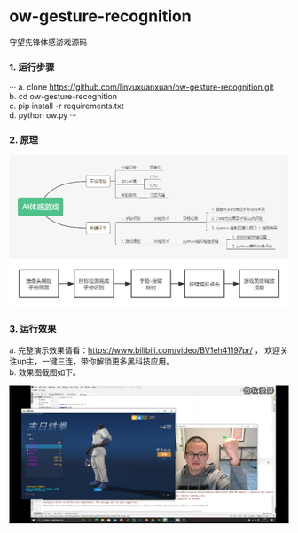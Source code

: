 # ow-gesture-recognition
守望先锋体感游戏源码


### 1. 运行步骤  
···
a. clone https://github.com/linyuxuanxuan/ow-gesture-recognition.git  
b. cd ow-gesture-recognition  
c. pip install -r requirements.txt  
d. python ow.py
···


### 2. 原理

![脑图](https://github.com/linyuxuanxuan/ow-gesture-recognition/blob/main/images/mind.png "脑图")
![流程图](https://github.com/linyuxuanxuan/ow-gesture-recognition/blob/main/images/process.png "流程图")


### 3. 运行效果

a. 完整演示效果请看：https://www.bilibili.com/video/BV1eh41197pr/ ， 欢迎关注up主，一键三连，带你解锁更多黑科技应用。  
b. 效果图截图如下。  
   
   
![运行效果图](https://github.com/linyuxuanxuan/ow-gesture-recognition/blob/main/images/111.png "运行效果图")

